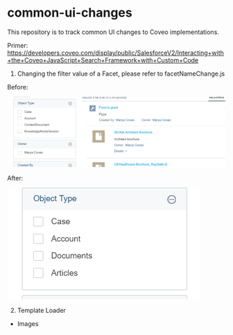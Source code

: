 # common-ui-changes

This repository is to track common UI changes to Coveo implementations.

Primer: https://developers.coveo.com/display/public/SalesforceV2/Interacting+with+the+Coveo+JavaScript+Search+Framework+with+Custom+Code

1. Changing the filter value of a Facet, please refer to facetNameChange.js

Before:

![Facet Labels Before Change](
https://github.com/coveo-demo-snippets/common-ui-changes/blob/master/facetLabelnochange.PNG)

After:

![Facet Labels After Change](
https://github.com/coveo-demo-snippets/common-ui-changes/blob/master/facetlabelwithchange.PNG)


2. Template Loader 

  - Images
  
   
